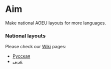 
# Aim

Make national AOEU layouts for more languages.

### National layouts 

Please check our [Wiki](https://github.com/Azamat-Alibaev/AO-keyboard/wiki) pages:

- [Русская](https://github.com/azamat-li/AO-keyboard/wiki/%D0%A0%D1%83%D1%81%D1%81%D0%BAa%D1%8F-%D0%90%D0%9E-%D0%BA%D0%BB%D0%B0%D0%B2%D0%B8%D0%B0%D1%82%D1%83%D1%80a.)
- [عربى](https://github.com/azamat-li/AO-keyboard/wiki/Arabic-AO-keyboard.)
              

